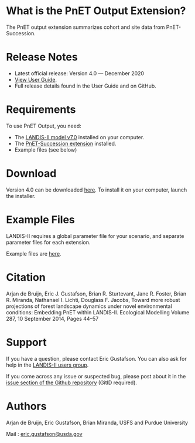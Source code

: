 # What is the PnET Output Extension?

The PnET output extension summarizes cohort and site data from PnET-Succession.

# Release Notes

- Latest official release: Version 4.0 — December 2020
- [View User Guide](https://github.com/LANDIS-II-Foundation/Extension-PnET-Succession/blob/master/deploy/docs/LANDIS-II%20PnET-Succession%20v4.0%20User%20Guide.pdf).
- Full release details found in the User Guide and on GitHub.

# Requirements

To use PnET Output, you need:

- The [LANDIS-II model v7.0](http://www.landis-ii.org/install) installed on your computer.
- The [PnET-Succession extension](https://landis-ii-foundation.github.io/Extension-PnET-Succession/) installed.
- Example files (see below)

# Download

Version 4.0 can be downloaded [here](https://github.com/LANDIS-II-Foundation/Extension-Output-Biomass-PnET/blob/master/deploy/installer/LANDIS-II-V7%20Output-PnET%204.0-setup.exe). To install it on your computer, launch the installer.

# Example Files

LANDIS-II requires a global parameter file for your scenario, and separate parameter files for each extension.

Example files are [here](https://github.com/LANDIS-II-Foundation/Extension-Output-Biomass-PnET/tree/master/deploy/examples/biomass-Pnet-succession-example/PnET-output-example.zip).

# Citation

Arjan de Bruijn, Eric J. Gustafson, Brian R. Sturtevant, Jane R. Foster, Brian R. Miranda, Nathanael I. Lichti, Douglass F. Jacobs, Toward more robust projections of forest landscape dynamics under novel environmental conditions: Embedding PnET within LANDIS-II. Ecological Modelling Volume 287, 10 September 2014, Pages 44–57

# Support

If you have a question, please contact Eric Gustafson. 
You can also ask for help in the [LANDIS-II users group](http://www.landis-ii.org/users).

If you come across any issue or suspected bug, please post about it in the [issue section of the Github repository](https://github.com/LANDIS-II-Foundation/Extension-Output-Biomass-PnET/issues) (GitID required).

# Authors

Arjan de Bruijn, Eric Gustafson, Brian Miranda, USFS and Purdue University

Mail : eric.gustafson@usda.gov

